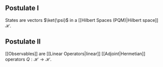 ## Postulate I
States are vectors $\ket{\psi}$ in a [[Hilbert Spaces (PQM)|Hilbert space]] $\mathcal{H}$.
## Postulate II
[[Observables]] are [[Linear Operators|linear]] [[Adjoint|Hermetian]] operators $Q:\mathcal{H}\to \mathcal{H}$.

